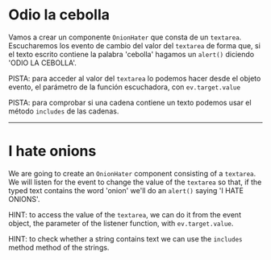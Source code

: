# Odio la cebolla

Vamos a crear un componente `OnionHater` que consta de un `textarea`. Escucharemos los
evento de cambio del valor del `textarea` de forma que, si el texto escrito contiene la palabra 'cebolla' hagamos un `alert()` diciendo 'ODIO LA CEBOLLA'.

PISTA: para acceder al valor del `textarea` lo podemos hacer desde el objeto evento, el parámetro de la función escuchadora, con `ev.target.value`

PISTA: para comprobar si una cadena contiene un texto podemos usar el método `includes` de las cadenas.

---

# I hate onions

We are going to create an `OnionHater` component consisting of a `textarea`. We will listen for the event to change the value of the `textarea` so that, if the typed text contains the word 'onion' we'll do an `alert()` saying 'I HATE ONIONS'.

HINT: to access the value of the `textarea`, we can do it from the event object, the
parameter of the listener function, with `ev.target.value`.

HINT: to check whether a string contains text we can use the `includes` method
method of the strings.
